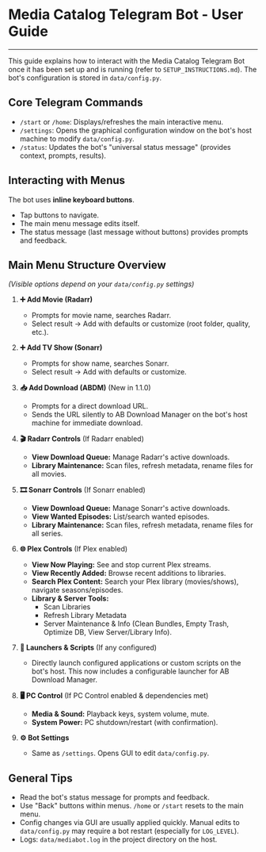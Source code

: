 # Media Catalog Telegram Bot - User Guide

---

This guide explains how to interact with the Media Catalog Telegram Bot once it has been set up and is running (refer to `SETUP_INSTRUCTIONS.md`). The bot's configuration is stored in `data/config.py`.

## Core Telegram Commands

*   `/start` or `/home`: Displays/refreshes the main interactive menu.
*   `/settings`: Opens the graphical configuration window on the bot's host machine to modify `data/config.py`.
*   `/status`: Updates the bot's "universal status message" (provides context, prompts, results).

## Interacting with Menus

The bot uses **inline keyboard buttons**.
*   Tap buttons to navigate.
*   The main menu message edits itself.
*   The status message (last message without buttons) provides prompts and feedback.

## Main Menu Structure Overview

*(Visible options depend on your `data/config.py` settings)*

1.  **➕ Add Movie (Radarr)**
    *   Prompts for movie name, searches Radarr.
    *   Select result -> Add with defaults or customize (root folder, quality, etc.).

2.  **➕ Add TV Show (Sonarr)**
    *   Prompts for show name, searches Sonarr.
    *   Select result -> Add with defaults or customize.

3.  **📥 Add Download (ABDM)** (New in 1.1.0)
    *   Prompts for a direct download URL.
    *   Sends the URL silently to AB Download Manager on the bot's host machine for immediate download.

4.  **🎬 Radarr Controls** (If Radarr enabled)
    *   **View Download Queue:** Manage Radarr's active downloads.
    *   **Library Maintenance:** Scan files, refresh metadata, rename files for all movies.

5.  **🎞️ Sonarr Controls** (If Sonarr enabled)
    *   **View Download Queue:** Manage Sonarr's active downloads.
    *   **View Wanted Episodes:** List/search wanted episodes.
    *   **Library Maintenance:** Scan files, refresh metadata, rename files for all series.

6.  **🌐 Plex Controls** (If Plex enabled)
    *   **View Now Playing:** See and stop current Plex streams.
    *   **View Recently Added:** Browse recent additions to libraries.
    *   **Search Plex Content:** Search your Plex library (movies/shows), navigate seasons/episodes.
    *   **Library & Server Tools:**
        *   Scan Libraries
        *   Refresh Library Metadata
        *   Server Maintenance & Info (Clean Bundles, Empty Trash, Optimize DB, View Server/Library Info).

7.  **🚀 Launchers & Scripts** (If any configured)
    *   Directly launch configured applications or custom scripts on the bot's host. This now includes a configurable launcher for AB Download Manager.

8.  **🖥️ PC Control** (If PC Control enabled & dependencies met)
    *   **Media & Sound:** Playback keys, system volume, mute.
    *   **System Power:** PC shutdown/restart (with confirmation).

9.  **⚙️ Bot Settings**
    *   Same as `/settings`. Opens GUI to edit `data/config.py`.

## General Tips

*   Read the bot's status message for prompts and feedback.
*   Use "Back" buttons within menus. `/home` or `/start` resets to the main menu.
*   Config changes via GUI are usually applied quickly. Manual edits to `data/config.py` may require a bot restart (especially for `LOG_LEVEL`).
*   Logs: `data/mediabot.log` in the project directory on the host.